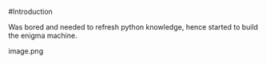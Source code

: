 #Introduction

Was bored and needed to refresh python knowledge, hence started to build the enigma machine.

image.png